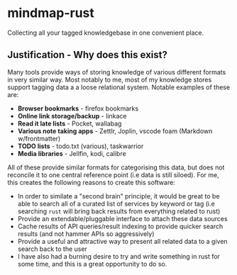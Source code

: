 # mindmap-rust

Collecting all your tagged knowledgebase in one convenient place.

## Justification - Why does this exist?

Many tools provide ways of storing knowledge of various different formats in very similar way. Most notably to me, most of my knowledge stores support tagging data a a loose relational system. Notable examples of these are:
- **Browser bookmarks** - firefox bookmarks
- **Online link storage/backup** - linkace
- **Read it late lists** - Pocket, wallabag
- **Various note taking apps** - Zettlr, Joplin, vscode foam (Markdown w/frontmatter)
- **TODO lists** - todo.txt (various), taskwarrior
- **Media libraries** - Jellfin, kodi, calibre

All of these provide similar formats for categorising this data, but does not reconcile it to one central reference point (i.e data is still siloed). For me, this creates the following reasons to create this software:
- In order to similate a "second brain" principle, it would be great to be able to search all of a curated list of services by keyword or tag (i.e searching `rust` will bring back results from everything related to rust)
- Provide an extendable/pluggable interface to attach these data sources
- Cache results of API queries/result indexing to provide quicker search results (and not hammer APIs so aggressively)
- Provide a useful and attractive way to present all related data to a given search back to the user
- I have also had a burning desire to try and write something in rust for some time, and this is a great opportunity to do so.